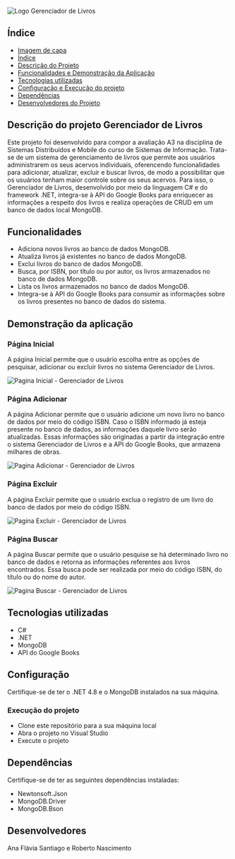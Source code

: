 
![Logo Gerenciador de Livros](https://github.com/anafsantiago/Gerenciador-de-Livros-Projeto-SD/assets/87740921/bcf497a4-9b95-4a67-82b5-5031e47fd6fd)

## Índice
* [Imagem de capa](#Imagem-de-capa)
* [Índice](#índice)
* [Descrição do Projeto](#descrição-do-projeto)
* [Funcionalidades e Demonstração da Aplicação](#funcionalidades-e-demonstração-da-aplicação)
* [Tecnologias utilizadas](#tecnologias-utilizadas)
* [Configuração e Execução do projeto](#configuracao-e-execucao)
* [Dependências](#dependencias)
* [Desenvolvedores do Projeto](#desenvolvedores)

## Descrição do projeto Gerenciador de Livros
Este projeto foi desenvolvido para compor a avaliação A3 na disciplina de Sistemas Distribuídos e Mobile do curso de Sistemas de Informação. Trata-se de um sistema de gerenciamento de livros que permite aos usuários administrarem os seus acervos individuais, oferencendo funcionalidades para adicionar, atualizar, excluir e buscar livros, de modo a possibilitar que os usuários tenham maior controle sobre os seus acervos. Para isso, o Gerenciador de Livros, desenvolvido por meio da linguagem C# e do framework .NET, integra-se à API do Google Books para enriquecer as informações a respeito dos livros e realiza operações de CRUD em um banco de dados local MongoDB.

## Funcionalidades
* Adiciona novos livros ao banco de dados MongoDB.
* Atualiza livros já existentes no banco de dados MongoDB.
* Exclui livros do banco de dados MongoDB.
* Busca, por ISBN, por título ou por autor, os livros armazenados no banco de dados MongoDB. 
* Lista os livros armazenados no banco de dados MongoDB.
* Integra-se à API do Google Books para consumir as informações sobre os livros presentes no banco de dados do sistema.

## Demonstração da aplicação
### Página Inicial
A página Inicial permite que o usuário escolha entre as opções de pesquisar, adicionar ou excluir livros no sistema Gerenciador de Livros.

![Pagina Inicial - Gerenciador de Livros](https://github.com/anafsantiago/Gerenciador-de-Livros-Projeto-SD/assets/87740921/5d86805a-918f-455c-ba55-bbc3634863b8)

### Página Adicionar
A página Adicionar permite que o usuário adicione um novo livro no banco de dados por meio do código ISBN. Caso o ISBN informado já esteja presente no banco de dados, as informações daquele livro serão atualizadas. Essas informações são originadas a partir da integração entre o sistema Gerenciador de Livros e a API do Google Books, que armazena milhares de obras.

![Pagina Adicionar - Gerenciador de Livros](https://github.com/anafsantiago/Gerenciador-de-Livros-Projeto-SD/assets/87740921/3f00b8a4-ce1e-442d-8e8e-952c1a93af3b)

### Página Excluir
A página Excluir permite que o usuário exclua o registro de um livro do banco de dados por meio do código ISBN.

![Pagina Excluir - Gerenciador de Livros](https://github.com/anafsantiago/Gerenciador-de-Livros-Projeto-SD/assets/87740921/c247743e-7793-4eff-9dbe-026fd0fe48a8)

### Página Buscar
A página Buscar permite que o usuário pesquise se há determinado livro no banco de dados e retorna as informações referentes aos livros encontrados. Essa busca pode ser realizada por meio do código ISBN, do título ou do nome do autor.

![Pagina Buscar - Gerenciador de Livros](https://github.com/anafsantiago/Gerenciador-de-Livros-Projeto-SD/assets/87740921/c4f5adbe-14bb-4937-a18c-e2078cc65282)

## Tecnologias utilizadas
* C#
* .NET
* MongoDB
* API do Google Books

## Configuração
Certifique-se de ter o .NET 4.8 e o MongoDB instalados na sua máquina.

### Execução do projeto
* Clone este repositório para a sua máquina local
* Abra o projeto no Visual Studio
* Execute o projeto

## Dependências
Certifique-se de ter as seguintes dependências instaladas:
* Newtonsoft.Json
* MongoDB.Driver
* MongoDB.Bson

## Desenvolvedores
Ana Flávia Santiago e Roberto Nascimento 
